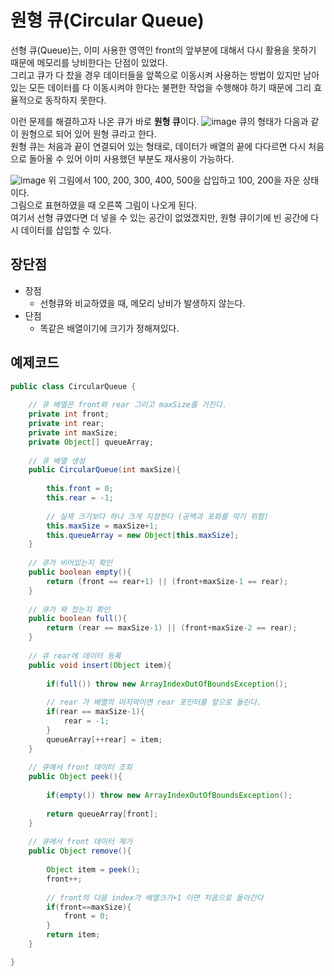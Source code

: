 # 원형 큐(Circular Queue)
선형 큐(Queue)는, 이미 사용한 영역인 front의 앞부분에 대해서 다시 활용을 못하기 때문에 메모리를 낭비한다는 단점이 있었다.  
그리고 큐가 다 찼을 경우 데이터들을 앞쪽으로 이동시켜 사용하는 방법이 있지만 남아있는 모든 데이터를 다 이동시켜야 한다는 불편한 작업을 수행해야 하기 때문에 그리 효율적으로 동작하지 못한다.  

이런 문제를 해결하고자 나온 큐가 바로 **원형 큐**이다.
![image](https://user-images.githubusercontent.com/52641909/111613749-3090e580-8822-11eb-9c9b-b53a674614fb.png)
큐의 형태가 다음과 같이 원형으로 되어 있어 원형 큐라고 한다.  
원형 큐는 처음과 끝이 연결되어 있는 형태로, 데이터가 배열의 끝에 다다르면 다시 처음으로 돌아올 수 있어 이미 사용했던 부분도 재사용이 가능하다.

![image](https://user-images.githubusercontent.com/52641909/111614707-3b984580-8823-11eb-8d6b-6613febb9eb3.png)
위 그림에서 100, 200, 300, 400, 500을 삽입하고 100, 200을 자운 상태이다.  
그림으로 표현하였을 때 오른쪽 그림이 나오게 된다.  
여기서 선형 큐였다면 더 넣을 수 있는 공간이 없었겠지만, 원형 큐이기에 빈 공간에 다시 데이터를 삽입할 수 있다.

## 장단점
- 장점
    - 선형큐와 비교하였을 때, 메모리 낭비가 발생하지 않는다.
- 단점
    - 똑같은 배열이기에 크기가 정해져있다.

## 예제코드
```java
public class CircularQueue {
    
    // 큐 배열은 front와 rear 그리고 maxSize를 가진다.
    private int front;
    private int rear;
    private int maxSize;
    private Object[] queueArray;
    
    // 큐 배열 생성
    public CircularQueue(int maxSize){
        
        this.front = 0;
        this.rear = -1;
        
        // 실제 크기보다 하나 크게 지정한다 (공백과 포화를 막기 위함)
        this.maxSize = maxSize+1;    
        this.queueArray = new Object[this.maxSize];
    }
    
    // 큐가 비어있는지 확인
    public boolean empty(){
        return (front == rear+1) || (front+maxSize-1 == rear);
    }
    
    // 큐가 꽉 찼는지 확인
    public boolean full(){
        return (rear == maxSize-1) || (front+maxSize-2 == rear);
    }
    
    // 큐 rear에 데이터 등록
    public void insert(Object item){
        
        if(full()) throw new ArrayIndexOutOfBoundsException();
        
        // rear 가 배열의 마지막이면 rear 포인터를 앞으로 돌린다.
        if(rear == maxSize-1){
            rear = -1;
        }
        queueArray[++rear] = item;
    }
    
    // 큐에서 front 데이터 조회
    public Object peek(){
        
        if(empty()) throw new ArrayIndexOutOfBoundsException();
        
        return queueArray[front];
    }
    
    // 큐에서 front 데이터 제거
    public Object remove(){
        
        Object item = peek();
        front++;
        
        // front의 다음 index가 배열크기+1 이면 처음으로 돌아간다
        if(front==maxSize){
            front = 0;
        }
        return item;
    }

}
```